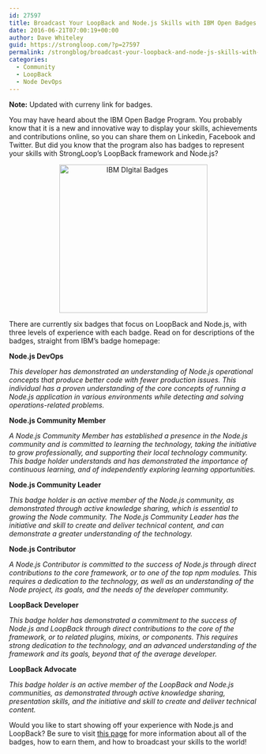 ```yaml
---
id: 27597
title: Broadcast Your LoopBack and Node.js Skills with IBM Open Badges
date: 2016-06-21T07:00:19+00:00
author: Dave Whiteley
guid: https://strongloop.com/?p=27597
permalink: /strongblog/broadcast-your-loopback-and-node-js-skills-with-ibm-open-badges/
categories:
  - Community
  - LoopBack
  - Node DevOps
---
```

**Note:** Updated with curreny link for badges.

You may have heard about the IBM Open Badge Program. You probably know that it is a new and innovative way to display your skills, achievements and contributions online, so you can share them on Linkedin, Facebook and Twitter. But did you know that the program also has badges to represent your skills with StrongLoop&#8217;s LoopBack framework and Node.js?

<!--more-->

<p align="center"> 
<img src="https://strongloop.com/blog-assets/2016/06/IBM-badges.png" alt="IBM DIgital Badges" style="width: 300px"/>
</p>

There are currently six badges that focus on LoopBack and Node.js, with three levels of experience with each badge. Read on for descriptions of the badges, straight from IBM&#8217;s badge homepage:

**Node.js DevOps**

_This developer has demonstrated an understanding of Node.js operational concepts that produce better code with fewer production issues. This individual has a proven understanding of the core concepts of running a Node.js application in various environments while detecting and solving operations-related problems._

**Node.js Community Member**

_A Node.js Community Member has established a presence in the Node.js community and is committed to learning the technology, taking the initiative to grow professionally, and supporting their local technology community. This badge holder understands and has demonstrated the importance of continuous learning, and of independently exploring learning opportunities._

**Node.js Community Leader**

_This badge holder is an active member of the Node.js community, as demonstrated through active knowledge sharing, which is essential to growing the Node community. The Node.js Community Leader has the initiative and skill to create and deliver technical content, and can demonstrate a greater understanding of the technology._

**Node.js Contributor**

_A Node.js Contributor is committed to the success of Node.js through direct contributions to the core framework, or to one of the top npm modules. This requires a dedication to the technology, as well as an understanding of the Node project, its goals, and the needs of the developer community._

**LoopBack Developer**

_This badge holder has demonstrated a commitment to the success of Node.js and LoopBack through direct contributions to the core of the framework, or to related plugins, mixins, or components. This requires strong dedication to the technology, and an advanced understanding of the framework and its goals, beyond that of the average developer._

**LoopBack Advocate**

_This badge holder is an active member of the LoopBack and Node.js communities, as demonstrated through active knowledge sharing, presentation skills, and the initiative and skill to create and deliver technical content._

Would you like to start showing off your experience with Node.js and LoopBack? Be sure to visit [this page](https://www.ibm.com/training/badges/) for more information about all of the badges, how to earn them, and how to broadcast your skills to the world!
